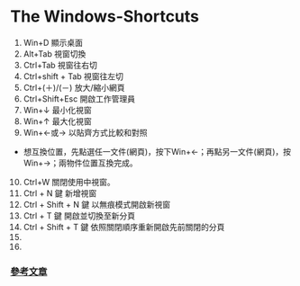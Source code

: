 # The Windows-Shortcuts
1. Win+D 顯示桌面
2. Alt+Tab 視窗切換
3. Ctrl+Tab 視窗往右切
4. Ctrl+shift + Tab 視窗往左切
5. Ctrl+(＋)/(－) 放大/縮小網頁
6. Ctrl+Shift+Esc 開啟工作管理員
7. Win+↓ 最小化視窗 
8. Win+↑ 最大化視窗
9. Win+←或→ 以貼齊方式比較和對照
 * 想互換位置，先點選任一文件(網頁)，按下Win+←；再點另一文件(網頁)，按Win+→；兩物件位置互換完成。
10. Ctrl+W	關閉使用中視窗。
11. Ctrl + N 鍵 新增視窗
12. Ctrl + Shift + N 鍵 以無痕模式開啟新視窗
13. Ctrl + T 鍵 開啟並切換至新分頁
14. Ctrl + Shift + T 鍵 依照關閉順序重新開啟先前關閉的分頁
15.
16.
### [參考文章](https://www.chinatimes.com/realtimenews/20150218000231-260412?chdtv)
